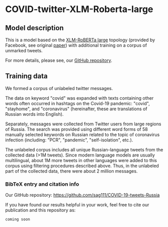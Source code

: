 # COVID-twitter-XLM-Roberta-large 

## Model description

This is a model based on the [XLM-RoBERTa large](https://huggingface.co/xlm-roberta-large) topology (provided by Facebook, see original [paper](https://arxiv.org/abs/1911.02116)) with additional training on a corpus of unmarked tweets.

For more details, please see, our [GitHub repository](https://github.com/sag111/COVID-19-tweets-Russia).


## Training data

We formed a corpus of unlabeled twitter messages. 

The data on keyword "covid" was expanded with texts containing  other words often occurred in hashtags on the Covid-19 pandemic: "covid", "stayhome", and "coronavirus" (hereinafter, these are translations of Russian words into English). 

Separately, messages were collected from Twitter users from large regions of Russia. The search was provided using different word forms of 58 manually selected keywords on Russian related to the topic of coronavirus infection (including: "PCR", "pandemic", "self-isolation", etc.).

The unlabeled corpus includes all unique Russian-language tweets from the collected data (>1M tweets). Since modern language models are usually multilingual, about 1M more tweets in other languages were added to this corpus using filtering procedures described above. Thus, in the unlabeled part of the collected data, there were about 2 million messages.


### BibTeX entry and citation info

Our GitHub repository: https://github.com/sag111/COVID-19-tweets-Russia

If you have found our results helpful in your work, feel free to cite our publication and this repository as:

```
coming soon
```
